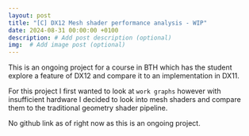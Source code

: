 ```yaml
---
layout: post
title: "[C] DX12 Mesh shader performance analysis - WIP"
date: 2024-08-31 00:00:00 +0100
description: # Add post description (optional)
img:  # Add image post (optional)
---
```


This is an ongoing project for a course in BTH which has the student explore a feature of DX12 and compare it to an implementation in DX11.

For this project I first wanted to look at `work graphs` however with insufficient hardware I decided to look into mesh shaders and compare them to the traditional geometry shader pipeline.


No github link as of right now as this is an ongoing project.
